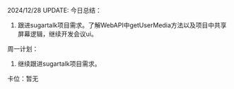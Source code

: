 2024/12/28 UPDATE:
今日总结：
1. 跟进sugartalk项目需求。了解WebAPI中getUserMedia方法以及项目中共享屏幕逻辑，继续开发会议ui。

周一计划：
1. 继续跟进sugartalk项目需求。

卡位：暂无